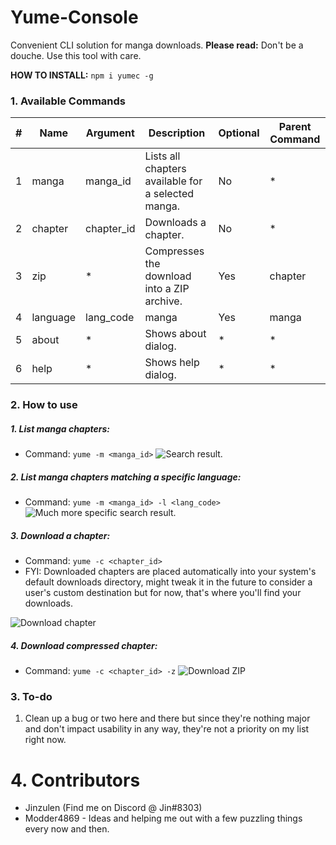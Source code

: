 # Yume-Console
Convenient CLI solution for manga downloads.
**Please read:** Don't be a douche. Use this tool with care.

**HOW TO INSTALL:** `npm i yumec -g`

### 1. Available Commands
| # | Name | Argument | Description | Optional | Parent Command
--- | --- | --- | --- | --- | ---
1 | manga | manga_id | Lists all chapters available for a selected manga. | No | *
2 | chapter |  chapter_id | Downloads a chapter. | No | *
3 | zip | * | Compresses the download into a ZIP archive. | Yes | chapter
4 | language | lang_code | manga | Yes | manga
5 | about | * | Shows about dialog. | * | *
6 | help | * | Shows help dialog. | * | *

### 2. How to use
##### 1. List manga chapters:
- Command: `yume -m <manga_id>`
![Search result.](https://i.imgur.com/OI4PenC.png)

##### 2. List manga chapters matching a specific language:
- Command: `yume -m <manga_id> -l <lang_code>`
![Much more specific search result.](https://i.imgur.com/4hPmiQh.png)

##### 3. Download a chapter:
- Command: `yume -c <chapter_id>`
- FYI: Downloaded chapters are placed automatically into your system's default downloads directory, might tweak it in the future to consider a user's custom destination but for now, that's where you'll find your downloads.

![Download chapter](https://i.imgur.com/SGBe5jv.png)

##### 4. Download compressed chapter:
- Command: `yume -c <chapter_id> -z`
![Download ZIP](https://i.imgur.com/sI1bICS.png)

### 3. To-do
1. Clean up a bug or two here and there but since they're nothing major and don't impact usability in any way, they're not a priority on my list right now.

# 4. Contributors
* Jinzulen (Find me on Discord @ Jin#8303)
* Modder4869 - Ideas and helping me out with a few puzzling things every now and then.